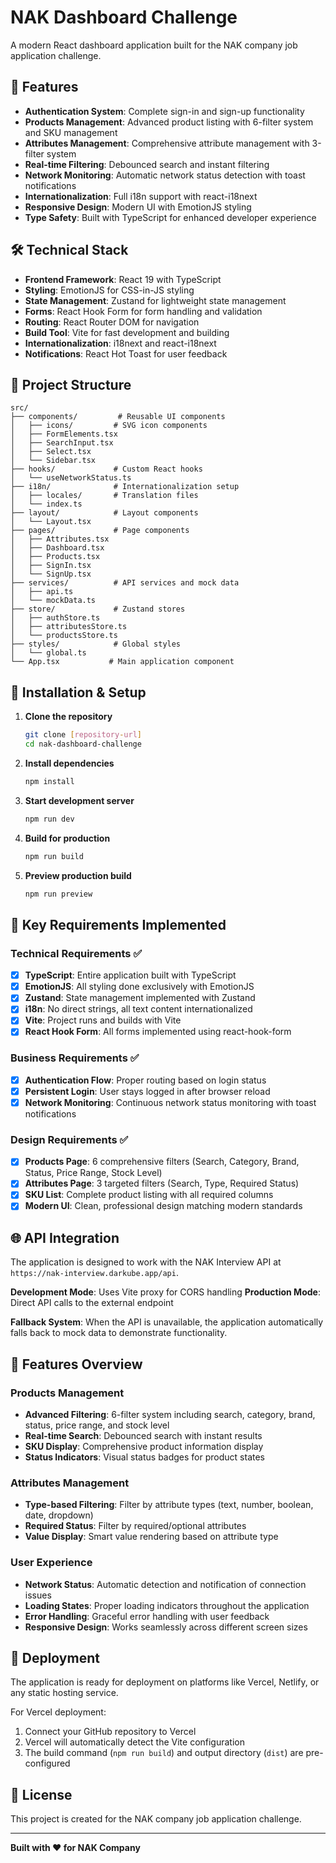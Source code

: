 # NAK Dashboard Challenge

A modern React dashboard application built for the NAK company job application challenge.

## 🚀 Features

- **Authentication System**: Complete sign-in and sign-up functionality
- **Products Management**: Advanced product listing with 6-filter system and SKU management
- **Attributes Management**: Comprehensive attribute management with 3-filter system
- **Real-time Filtering**: Debounced search and instant filtering
- **Network Monitoring**: Automatic network status detection with toast notifications
- **Internationalization**: Full i18n support with react-i18next
- **Responsive Design**: Modern UI with EmotionJS styling
- **Type Safety**: Built with TypeScript for enhanced developer experience

## 🛠 Technical Stack

- **Frontend Framework**: React 19 with TypeScript
- **Styling**: EmotionJS for CSS-in-JS styling
- **State Management**: Zustand for lightweight state management
- **Forms**: React Hook Form for form handling and validation
- **Routing**: React Router DOM for navigation
- **Build Tool**: Vite for fast development and building
- **Internationalization**: i18next and react-i18next
- **Notifications**: React Hot Toast for user feedback

## 📁 Project Structure

```
src/
├── components/         # Reusable UI components
│   ├── icons/         # SVG icon components
│   ├── FormElements.tsx
│   ├── SearchInput.tsx
│   ├── Select.tsx
│   └── Sidebar.tsx
├── hooks/             # Custom React hooks
│   └── useNetworkStatus.ts
├── i18n/              # Internationalization setup
│   ├── locales/       # Translation files
│   └── index.ts
├── layout/            # Layout components
│   └── Layout.tsx
├── pages/             # Page components
│   ├── Attributes.tsx
│   ├── Dashboard.tsx
│   ├── Products.tsx
│   ├── SignIn.tsx
│   └── SignUp.tsx
├── services/          # API services and mock data
│   ├── api.ts
│   └── mockData.ts
├── store/             # Zustand stores
│   ├── authStore.ts
│   ├── attributesStore.ts
│   └── productsStore.ts
├── styles/            # Global styles
│   └── global.ts
└── App.tsx           # Main application component
```

## 🔧 Installation & Setup

1. **Clone the repository**
   ```bash
   git clone [repository-url]
   cd nak-dashboard-challenge
   ```

2. **Install dependencies**
   ```bash
   npm install
   ```

3. **Start development server**
   ```bash
   npm run dev
   ```

4. **Build for production**
   ```bash
   npm run build
   ```

5. **Preview production build**
   ```bash
   npm run preview
   ```

## 🎯 Key Requirements Implemented

### Technical Requirements ✅
- [x] **TypeScript**: Entire application built with TypeScript
- [x] **EmotionJS**: All styling done exclusively with EmotionJS
- [x] **Zustand**: State management implemented with Zustand
- [x] **i18n**: No direct strings, all text content internationalized
- [x] **Vite**: Project runs and builds with Vite
- [x] **React Hook Form**: All forms implemented using react-hook-form

### Business Requirements ✅
- [x] **Authentication Flow**: Proper routing based on login status
- [x] **Persistent Login**: User stays logged in after browser reload
- [x] **Network Monitoring**: Continuous network status monitoring with toast notifications

### Design Requirements ✅
- [x] **Products Page**: 6 comprehensive filters (Search, Category, Brand, Status, Price Range, Stock Level)
- [x] **Attributes Page**: 3 targeted filters (Search, Type, Required Status)
- [x] **SKU List**: Complete product listing with all required columns
- [x] **Modern UI**: Clean, professional design matching modern standards

## 🌐 API Integration

The application is designed to work with the NAK Interview API at `https://nak-interview.darkube.app/api`. 

**Development Mode**: Uses Vite proxy for CORS handling
**Production Mode**: Direct API calls to the external endpoint

**Fallback System**: When the API is unavailable, the application automatically falls back to mock data to demonstrate functionality.

## 📱 Features Overview

### Products Management
- **Advanced Filtering**: 6-filter system including search, category, brand, status, price range, and stock level
- **Real-time Search**: Debounced search with instant results
- **SKU Display**: Comprehensive product information display
- **Status Indicators**: Visual status badges for product states

### Attributes Management  
- **Type-based Filtering**: Filter by attribute types (text, number, boolean, date, dropdown)
- **Required Status**: Filter by required/optional attributes
- **Value Display**: Smart value rendering based on attribute type

### User Experience
- **Network Status**: Automatic detection and notification of connection issues
- **Loading States**: Proper loading indicators throughout the application
- **Error Handling**: Graceful error handling with user feedback
- **Responsive Design**: Works seamlessly across different screen sizes

## 🚀 Deployment

The application is ready for deployment on platforms like Vercel, Netlify, or any static hosting service.

For Vercel deployment:
1. Connect your GitHub repository to Vercel
2. Vercel will automatically detect the Vite configuration
3. The build command (`npm run build`) and output directory (`dist`) are pre-configured

## 📄 License

This project is created for the NAK company job application challenge.

---

**Built with ❤️ for NAK Company**
